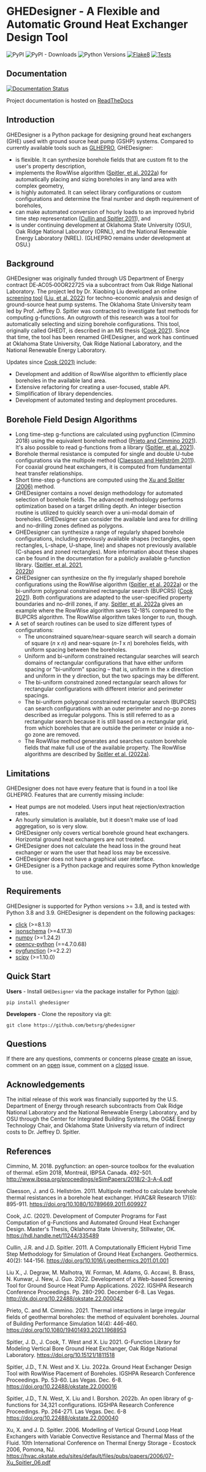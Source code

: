 # GHEDesigner - A Flexible and Automatic Ground Heat Exchanger Design Tool

![PyPI](https://img.shields.io/pypi/v/ghedesigner)
![PyPI - Downloads](https://img.shields.io/pypi/dm/ghedesigner?label=PyPI%20Downloads)
![Python Versions](https://img.shields.io/pypi/pyversions/ghedesigner)
[![Flake8](https://github.com/BETSRG/GHEDesigner/actions/workflows/flake8.yml/badge.svg)](https://github.com/BETSRG/GHEDesigner/actions/workflows/flake8.yml)
[![Tests](https://github.com/BETSRG/GHEDesigner/actions/workflows/tests.yml/badge.svg)](https://github.com/BETSRG/GHEDesigner/actions/workflows/tests.yml)

## Documentation
[![Documentation Status](https://readthedocs.org/projects/ghedesigner/badge/?version=latest)](https://ghedesigner.readthedocs.io/en/latest/?badge=latest)

Project documentation is hosted on [ReadTheDocs](https://ghedesigner.readthedocs.io/en/latest/)

## Introduction

GHEDesigner is a Python package for designing ground heat exchangers (GHE) used with ground source heat pump (GSHP)
systems. Compared to currently available tools such
as [GLHEPRO](https://betsrg.org/ground-loop-heat-exchanger-design-software), GHEDesigner:

- is flexible. It can synthesize borehole fields that are custom fit to the user's property description,
- implements the RowWise algorithm ([Spitler, et al. 2022a](https://doi.org/10.22488/okstate.22.000016)) for
  automatically placing and sizing boreholes in any land area with complex geometry,
- is highly automated. It can select library configurations or custom configurations and determine the final number and
  depth requirement of boreholes,
- can make automated conversion of hourly loads to an improved hybrid time step
  representation ([Cullin and Spitler 2011](https://doi.org/10.1016/j.geothermics.2011.01.001)), and
- is under continuing development at Oklahoma State University (OSU), Oak Ridge National Laboratory (ORNL), and the
  National Renewable Energy Laboratory (NREL). (GLHEPRO remains under development at OSU.)

## Background

GHEDesigner was originally funded through US Department of Energy contract DE‐AC05‐00OR22725 via a subcontract from Oak
Ridge National Laboratory. The project led by Dr. Xiaobing Liu developed an
online [screening tool](https://gshp.ornl.gov/login) ([Liu, et al. 2022](http://dx.doi.org/10.22488/okstate.22.000042))
for techno-economic analysis and design of ground-source heat pump systems. The Oklahoma State University team led by
Prof. Jeffrey D. Spitler was contracted to investigate fast methods for computing g-functions. An outgrowth of this
research was a tool for automatically selecting and sizing borehole configurations. This tool, originally called GHEDT,
is described in an MS thesis ([Cook 2021](https://hdl.handle.net/11244/335489)). Since that time, the tool has been
renamed GHEDesigner, and work has continued at Oklahoma State University, Oak Ridge National Laboratory, and the
National Renewable Energy Laboratory.

Updates since [Cook (2021)](https://hdl.handle.net/11244/335489) include:

- Development and addition of RowWise algorithm to efficiently place boreholes in the available land area.
- Extensive refactoring for creating a user-focused, stable API.
- Simplification of library dependencies.
- Development of automated testing and deployment procedures.

## Borehole Field Design Algorithms

- Long time-step g-functions are calculated using pygfunction (Cimmino 2018) using the equivalent borehole
  method ([Prieto and Cimmino 2021](https://doi.org/10.1080/19401493.2021.1968953)). It's also possible to read
  g-functions from a library ([Spitler, et al. 2021](https://doi.org/10.15121/1811518)).
- Borehole thermal resistance is computed for single and double U-tube configurations via the multipole
  method ([Claesson and Hellström 2011](https://doi.org/10.1080/10789669.2011.609927)). For coaxial ground heat
  exchangers, it is computed from fundamental heat transfer relationships.
- Short time-step g-functions are computed using the
  [Xu and Spitler (2006)](https://hvac.okstate.edu/sites/default/files/pubs/papers/2006/07-Xu_Spitler_06.pdf) method.
- GHEDesigner contains a novel design methodology for automated selection of borehole fields. The advanced methodology
  performs optimization based on a target drilling depth. An integer bisection routine is utilized to quickly search
  over a uni-modal domain of boreholes. GHEDesigner can consider the available land area for drilling and no-drilling
  zones defined as polygons.
- GHEDesigner can synthesize a range of regularly shaped borehole configurations, including previously available
  shapes (rectangles, open rectangles, L-shape, U-shape, line) and shapes not previously available (C-shapes and zoned
  rectangles). More information about these shapes can be found in the documentation for a publicly available g-function
  library. ([Spitler, et al. 2021](https://doi.org/10.15121/1811518), \
  [2022b](https://doi.org/10.22488/okstate.22.000040))
- GHEDesigner can synthesize on the fly irregularly shaped borehole configurations using the RowWise
  algorithm ([Spitler, et al. 2022a](https://doi.org/10.22488/okstate.22.000016)) or the bi-uniform polygonal constrained
  rectangular search (BUPCRS) ([Cook 2021](https://hdl.handle.net/11244/335489)). Both configurations are adapted to the
  user-specified property boundaries and no-drill zones, if any. [Spitler, et al. 2022a](https://doi.org/10.22488/okstate.22.000016)
  gives an example where the RowWise algorithm saves 12-18% compared to the BUPCRS algorithm. The RowWise algorithm takes
  longer to run, though.
- A set of search routines can be used to size different types of configurations:
    - The unconstrained square/near-square search will search a domain of square (*n* x *n*) and near-square
      (*n-1* x *n*) boreholes fields, with uniform spacing between the boreholes.
    - Uniform and bi-uniform constrained rectangular searches will search domains of rectangular configurations that
      have either uniform spacing or "bi-uniform" spacing – that is, uniform in the x direction and uniform in the y
      direction, but the two spacings may be different.
    - The bi-uniform constrained zoned rectangular search allows for rectangular configurations with different interior
      and perimeter spacings.
    - The bi-uniform polygonal constrained rectangular search (BUPCRS) can search configurations with an outer perimeter
      and no-go zones described as irregular polygons. This is still referred to as a rectangular search because it is
      still based on a rectangular grid, from which boreholes that are outside the perimeter or inside a no-go zone are
      removed.
    - The RowWise method generates and searches custom borehole fields that make full use of the available property. The
      RowWise algorithms are described by [Spitler et al. (2022a)](https://shareok.org/handle/11244/336846).

## Limitations

GHEDesigner does not have every feature that is found in a tool like GLHEPRO. Features that are currently missing
include:

- Heat pumps are not modeled. Users input heat rejection/extraction rates.
- An hourly simulation is available, but it doesn't make use of load aggregation, so is very slow.
- GHEDesigner only covers vertical borehole ground heat exchangers. Horizontal ground heat exchangers are not treated.
- GHEDesigner does not calculate the head loss in the ground heat exchanger or warn the user that head loss may be
  excessive.
- GHEDesigner does not have a graphical user interface.
- GHEDesigner is a Python package and requires some Python knowledge to use.

## Requirements

GHEDesigner is supported for Python versions >= 3.8, and is tested with Python 3.8 and 3.9. GHEDesigner is dependent on
the following packages:

- [click][#click] (>=8.1.3)
- [jsonschema][#jsonschema] (>=4.17.3)
- [numpy][#numpy] (>=1.24.2)
- [opencv-python][#opencv] (==4.7.0.68)
- [pygfunction][#pygfunction] (>=2.2.2)
- [scipy][#scipy] (>=1.10.0)

## Quick Start

**Users** - Install `GHEDesigner` via the package installer for Python ([pip][#pip]):

```
pip install ghedesigner
```

**Developers** - Clone the repository via git:

```
git clone https://github.com/betsrg/ghedesigner
```

## Questions

If there are any questions, comments or concerns please [create][#create] an issue, comment on an [open][#issue] issue,
comment on a [closed][#closed] issue.

## Acknowledgements

The initial release of this work was financially supported by the U.S. Department of Energy through research
subcontracts from Oak Ridge National Laboratory and the National Renewable Energy Laboratory, and by OSU through the
Center for Integrated Building Systems, the OG&E Energy Technology Chair, and Oklahoma State University via return of
indirect costs to Dr. Jeffrey D. Spitler.

## References

Cimmino, M. 2018. pygfunction: an open-source toolbox for the evaluation of thermal. eSim 2018, Montreál, IBPSA Canada.
492-501. http://www.ibpsa.org/proceedings/eSimPapers/2018/2-3-A-4.pdf

Claesson, J. and G. Hellström. 2011. Multipole method to calculate borehole thermal resistances in a borehole heat
exchanger. HVAC&R Research 17(6): 895-911. https://doi.org/10.1080/10789669.2011.609927

Cook, J.C. (2021). Development of Computer Programs for Fast Computation of g-Functions and Automated Ground Heat
Exchanger Design. Master's Thesis, Oklahoma State University, Stillwater, OK. https://hdl.handle.net/11244/335489

Cullin, J.R. and J.D. Spitler. 2011. A Computationally Efficient Hybrid Time Step Methodology for Simulation of Ground
Heat Exchangers. Geothermics. 40(2): 144-156. https://doi.org/10.1016/j.geothermics.2011.01.001

Liu X., J. Degraw, M. Malhotra, W. Forman, M. Adams, G. Accawi, B. Brass, N. Kunwar, J. New, J. Guo. 2022. Development
of a Web-based Screening Tool for Ground Source Heat Pump Applications. 2022. IGSHPA Research Conference Proceedings.
Pp. 280-290. December 6-8. Las Vegas. http://dx.doi.org/10.22488/okstate.22.000042

Prieto, C. and M. Cimmino. 2021. Thermal interactions in large irregular fields of geothermal boreholes: the method of
equivalent boreholes. Journal of Building Performance Simulation 14(4):
446-460. https://doi.org/10.1080/19401493.2021.1968953

Spitler, J. D., J. Cook, T. West and X. Liu 2021. G-Function Library for Modeling Vertical Bore Ground Heat Exchanger,
Oak Ridge National Laboratory. https://doi.org/10.15121/1811518

Spitler, J.D., T.N. West and X. Liu. 2022a. Ground Heat Exchanger Design Tool with RowWise Placement of Boreholes.
IGSHPA Research Conference Proceedings. Pp. 53-60. Las Vegas. Dec. 6-8. https://doi.org/10.22488/okstate.22.000016

Spitler, J.D., T.N. West, X. Liu and I. Borshon. 2022b. An open library of g-functions for 34,321 configurations. IGSHPA
Research Conference Proceedings. Pp. 264-271. Las Vegas. Dec. 6-8  https://doi.org/10.22488/okstate.22.000040

Xu, X. and J. D. Spitler. 2006. Modelling of Vertical Ground Loop Heat Exchangers with Variable Convective Resistance
and Thermal Mass of the Fluid. 10th International Conference on Thermal Energy Storage - Ecostock 2006, Pomona,
NJ. https://hvac.okstate.edu/sites/default/files/pubs/papers/2006/07-Xu_Spitler_06.pdf

[#pygfunction]: https://github.com/MassimoCimmino/pygfunction

[#numpy]: https://numpy.org/doc/stable/

[#scipy]: https://docs.scipy.org/doc/scipy/

[#opencv]: https://pypi.org/project/opencv-python/

[#click]: https://click.palletsprojects.com/en/8.1.x/

[#jsonschema]: https://pypi.org/project/jsonschema/

[#pip]: https://pip.pypa.io/en/latest/

[#create]: https://github.com/betsrg/ghedesigner/issues/new

[#issue]: https://github.com/betsrg/ghedesigner/issues

[#closed]: https://github.com/betsrg/ghedesigner/issues?q=is%3Aissue+is%3Aclosed
